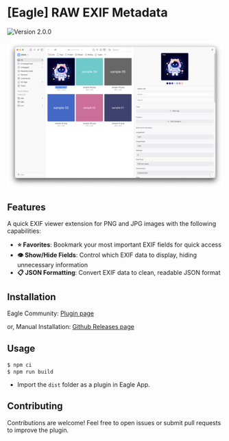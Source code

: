 # [Eagle] RAW EXIF Metadata

![Version 2.0.0](https://img.shields.io/badge/version-2.0.0-blue.svg)

![](docs/sample1.png)

## Features

A quick EXIF viewer extension for PNG and JPG images with the following capabilities:

- **⭐ Favorites**: Bookmark your most important EXIF fields for quick access
- **👁️ Show/Hide Fields**: Control which EXIF data to display, hiding unnecessary information
- **📋 JSON Formatting**: Convert EXIF data to clean, readable JSON format

## Installation

Eagle Community: [Plugin page](https://community-en.eagle.cool/plugin/1152a2b2-499f-4d4e-afd2-2554fe44808a)

or, Manual Installation: [Github Releases page](https://github.com/tuki0918/eagle-raw-exif-inspector/releases)

## Usage

```
$ npm ci
$ npm run build
```

- Import the `dist` folder as a plugin in Eagle App.

## Contributing

Contributions are welcome! Feel free to open issues or submit pull requests to improve the plugin.
